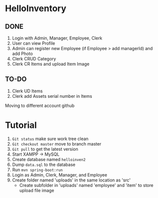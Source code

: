 # HelloInventory
## DONE
1. Login with Admin, Manager, Employee, Clerk
2. User can view Profile
3. Admin can register new Employee (if Employee > add managerId) and add Photo
4. Clerk CRUD Category
5. Clerk CR Items and upload Item Image

## TO-DO
1. Clerk UD Items
2. Clerk add Assets serial number in Items

Moving to different account github

# Tutorial
1. `Git status` make sure work tree clean
2. `Git checkout master` move to branch master
3. `Git pull` to get the latest version
4. Start XAMPP -> MySQL
5. Create database named `helloinven2`
6. Dump `data.sql` to the database
7. Run `mvn spring-boot:run`
8. Login as Admin, Clerk, Manager, and Employee
9. Create folder named 'uploads' in the same location as 'src'
   - Create subfolder in 'uploads' named 'employee' and 'item' to store upload file image
